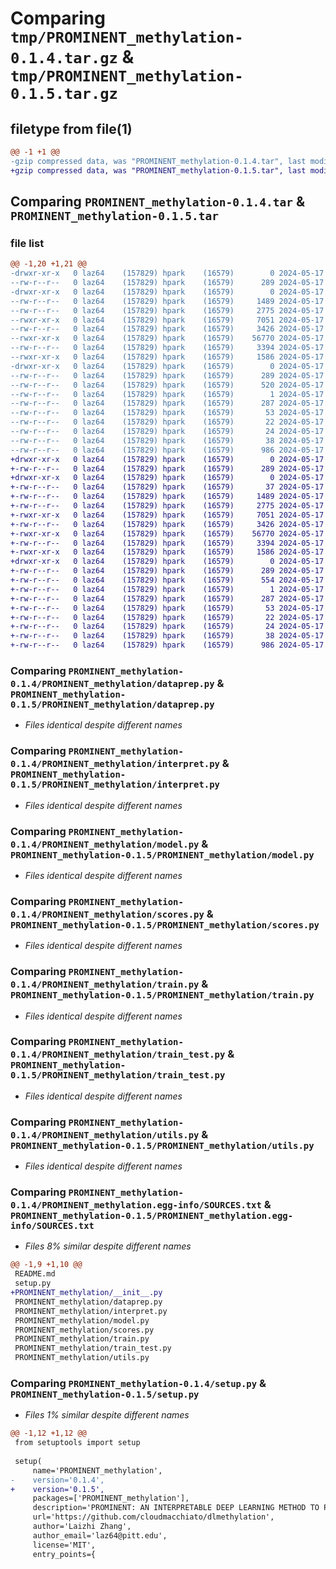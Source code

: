 # Comparing `tmp/PROMINENT_methylation-0.1.4.tar.gz` & `tmp/PROMINENT_methylation-0.1.5.tar.gz`

## filetype from file(1)

```diff
@@ -1 +1 @@
-gzip compressed data, was "PROMINENT_methylation-0.1.4.tar", last modified: Fri May 17 10:06:18 2024, max compression
+gzip compressed data, was "PROMINENT_methylation-0.1.5.tar", last modified: Fri May 17 10:45:17 2024, max compression
```

## Comparing `PROMINENT_methylation-0.1.4.tar` & `PROMINENT_methylation-0.1.5.tar`

### file list

```diff
@@ -1,20 +1,21 @@
-drwxr-xr-x   0 laz64    (157829) hpark    (16579)        0 2024-05-17 10:06:18.639445 PROMINENT_methylation-0.1.4/
--rw-r--r--   0 laz64    (157829) hpark    (16579)      289 2024-05-17 10:06:18.638405 PROMINENT_methylation-0.1.4/PKG-INFO
-drwxr-xr-x   0 laz64    (157829) hpark    (16579)        0 2024-05-17 10:06:18.606928 PROMINENT_methylation-0.1.4/PROMINENT_methylation/
--rw-r--r--   0 laz64    (157829) hpark    (16579)     1489 2024-05-17 07:21:16.000000 PROMINENT_methylation-0.1.4/PROMINENT_methylation/dataprep.py
--rw-r--r--   0 laz64    (157829) hpark    (16579)     2775 2024-05-17 07:21:16.000000 PROMINENT_methylation-0.1.4/PROMINENT_methylation/interpret.py
--rwxr-xr-x   0 laz64    (157829) hpark    (16579)     7051 2024-05-17 07:21:16.000000 PROMINENT_methylation-0.1.4/PROMINENT_methylation/model.py
--rw-r--r--   0 laz64    (157829) hpark    (16579)     3426 2024-05-17 07:21:16.000000 PROMINENT_methylation-0.1.4/PROMINENT_methylation/scores.py
--rwxr-xr-x   0 laz64    (157829) hpark    (16579)    56770 2024-05-17 07:21:16.000000 PROMINENT_methylation-0.1.4/PROMINENT_methylation/train.py
--rw-r--r--   0 laz64    (157829) hpark    (16579)     3394 2024-05-17 07:21:16.000000 PROMINENT_methylation-0.1.4/PROMINENT_methylation/train_test.py
--rwxr-xr-x   0 laz64    (157829) hpark    (16579)     1586 2024-05-17 07:21:16.000000 PROMINENT_methylation-0.1.4/PROMINENT_methylation/utils.py
-drwxr-xr-x   0 laz64    (157829) hpark    (16579)        0 2024-05-17 10:06:18.633195 PROMINENT_methylation-0.1.4/PROMINENT_methylation.egg-info/
--rw-r--r--   0 laz64    (157829) hpark    (16579)      289 2024-05-17 10:06:18.000000 PROMINENT_methylation-0.1.4/PROMINENT_methylation.egg-info/PKG-INFO
--rw-r--r--   0 laz64    (157829) hpark    (16579)      520 2024-05-17 10:06:18.000000 PROMINENT_methylation-0.1.4/PROMINENT_methylation.egg-info/SOURCES.txt
--rw-r--r--   0 laz64    (157829) hpark    (16579)        1 2024-05-17 10:06:18.000000 PROMINENT_methylation-0.1.4/PROMINENT_methylation.egg-info/dependency_links.txt
--rw-r--r--   0 laz64    (157829) hpark    (16579)      287 2024-05-17 10:06:18.000000 PROMINENT_methylation-0.1.4/PROMINENT_methylation.egg-info/entry_points.txt
--rw-r--r--   0 laz64    (157829) hpark    (16579)       53 2024-05-17 10:06:18.000000 PROMINENT_methylation-0.1.4/PROMINENT_methylation.egg-info/requires.txt
--rw-r--r--   0 laz64    (157829) hpark    (16579)       22 2024-05-17 10:06:18.000000 PROMINENT_methylation-0.1.4/PROMINENT_methylation.egg-info/top_level.txt
--rw-r--r--   0 laz64    (157829) hpark    (16579)       24 2024-05-17 07:22:16.000000 PROMINENT_methylation-0.1.4/README.md
--rw-r--r--   0 laz64    (157829) hpark    (16579)       38 2024-05-17 10:06:18.640644 PROMINENT_methylation-0.1.4/setup.cfg
--rw-r--r--   0 laz64    (157829) hpark    (16579)      986 2024-05-17 10:06:11.000000 PROMINENT_methylation-0.1.4/setup.py
+drwxr-xr-x   0 laz64    (157829) hpark    (16579)        0 2024-05-17 10:45:17.661071 PROMINENT_methylation-0.1.5/
+-rw-r--r--   0 laz64    (157829) hpark    (16579)      289 2024-05-17 10:45:17.659652 PROMINENT_methylation-0.1.5/PKG-INFO
+drwxr-xr-x   0 laz64    (157829) hpark    (16579)        0 2024-05-17 10:45:17.617134 PROMINENT_methylation-0.1.5/PROMINENT_methylation/
+-rw-r--r--   0 laz64    (157829) hpark    (16579)       37 2024-05-17 10:43:41.000000 PROMINENT_methylation-0.1.5/PROMINENT_methylation/__init__.py
+-rw-r--r--   0 laz64    (157829) hpark    (16579)     1489 2024-05-17 07:21:16.000000 PROMINENT_methylation-0.1.5/PROMINENT_methylation/dataprep.py
+-rw-r--r--   0 laz64    (157829) hpark    (16579)     2775 2024-05-17 07:21:16.000000 PROMINENT_methylation-0.1.5/PROMINENT_methylation/interpret.py
+-rwxr-xr-x   0 laz64    (157829) hpark    (16579)     7051 2024-05-17 07:21:16.000000 PROMINENT_methylation-0.1.5/PROMINENT_methylation/model.py
+-rw-r--r--   0 laz64    (157829) hpark    (16579)     3426 2024-05-17 07:21:16.000000 PROMINENT_methylation-0.1.5/PROMINENT_methylation/scores.py
+-rwxr-xr-x   0 laz64    (157829) hpark    (16579)    56770 2024-05-17 07:21:16.000000 PROMINENT_methylation-0.1.5/PROMINENT_methylation/train.py
+-rw-r--r--   0 laz64    (157829) hpark    (16579)     3394 2024-05-17 07:21:16.000000 PROMINENT_methylation-0.1.5/PROMINENT_methylation/train_test.py
+-rwxr-xr-x   0 laz64    (157829) hpark    (16579)     1586 2024-05-17 07:21:16.000000 PROMINENT_methylation-0.1.5/PROMINENT_methylation/utils.py
+drwxr-xr-x   0 laz64    (157829) hpark    (16579)        0 2024-05-17 10:45:17.652938 PROMINENT_methylation-0.1.5/PROMINENT_methylation.egg-info/
+-rw-r--r--   0 laz64    (157829) hpark    (16579)      289 2024-05-17 10:45:16.000000 PROMINENT_methylation-0.1.5/PROMINENT_methylation.egg-info/PKG-INFO
+-rw-r--r--   0 laz64    (157829) hpark    (16579)      554 2024-05-17 10:45:16.000000 PROMINENT_methylation-0.1.5/PROMINENT_methylation.egg-info/SOURCES.txt
+-rw-r--r--   0 laz64    (157829) hpark    (16579)        1 2024-05-17 10:45:16.000000 PROMINENT_methylation-0.1.5/PROMINENT_methylation.egg-info/dependency_links.txt
+-rw-r--r--   0 laz64    (157829) hpark    (16579)      287 2024-05-17 10:45:16.000000 PROMINENT_methylation-0.1.5/PROMINENT_methylation.egg-info/entry_points.txt
+-rw-r--r--   0 laz64    (157829) hpark    (16579)       53 2024-05-17 10:45:16.000000 PROMINENT_methylation-0.1.5/PROMINENT_methylation.egg-info/requires.txt
+-rw-r--r--   0 laz64    (157829) hpark    (16579)       22 2024-05-17 10:45:16.000000 PROMINENT_methylation-0.1.5/PROMINENT_methylation.egg-info/top_level.txt
+-rw-r--r--   0 laz64    (157829) hpark    (16579)       24 2024-05-17 07:22:16.000000 PROMINENT_methylation-0.1.5/README.md
+-rw-r--r--   0 laz64    (157829) hpark    (16579)       38 2024-05-17 10:45:17.662690 PROMINENT_methylation-0.1.5/setup.cfg
+-rw-r--r--   0 laz64    (157829) hpark    (16579)      986 2024-05-17 10:43:34.000000 PROMINENT_methylation-0.1.5/setup.py
```

### Comparing `PROMINENT_methylation-0.1.4/PROMINENT_methylation/dataprep.py` & `PROMINENT_methylation-0.1.5/PROMINENT_methylation/dataprep.py`

 * *Files identical despite different names*

### Comparing `PROMINENT_methylation-0.1.4/PROMINENT_methylation/interpret.py` & `PROMINENT_methylation-0.1.5/PROMINENT_methylation/interpret.py`

 * *Files identical despite different names*

### Comparing `PROMINENT_methylation-0.1.4/PROMINENT_methylation/model.py` & `PROMINENT_methylation-0.1.5/PROMINENT_methylation/model.py`

 * *Files identical despite different names*

### Comparing `PROMINENT_methylation-0.1.4/PROMINENT_methylation/scores.py` & `PROMINENT_methylation-0.1.5/PROMINENT_methylation/scores.py`

 * *Files identical despite different names*

### Comparing `PROMINENT_methylation-0.1.4/PROMINENT_methylation/train.py` & `PROMINENT_methylation-0.1.5/PROMINENT_methylation/train.py`

 * *Files identical despite different names*

### Comparing `PROMINENT_methylation-0.1.4/PROMINENT_methylation/train_test.py` & `PROMINENT_methylation-0.1.5/PROMINENT_methylation/train_test.py`

 * *Files identical despite different names*

### Comparing `PROMINENT_methylation-0.1.4/PROMINENT_methylation/utils.py` & `PROMINENT_methylation-0.1.5/PROMINENT_methylation/utils.py`

 * *Files identical despite different names*

### Comparing `PROMINENT_methylation-0.1.4/PROMINENT_methylation.egg-info/SOURCES.txt` & `PROMINENT_methylation-0.1.5/PROMINENT_methylation.egg-info/SOURCES.txt`

 * *Files 8% similar despite different names*

```diff
@@ -1,9 +1,10 @@
 README.md
 setup.py
+PROMINENT_methylation/__init__.py
 PROMINENT_methylation/dataprep.py
 PROMINENT_methylation/interpret.py
 PROMINENT_methylation/model.py
 PROMINENT_methylation/scores.py
 PROMINENT_methylation/train.py
 PROMINENT_methylation/train_test.py
 PROMINENT_methylation/utils.py
```

### Comparing `PROMINENT_methylation-0.1.4/setup.py` & `PROMINENT_methylation-0.1.5/setup.py`

 * *Files 1% similar despite different names*

```diff
@@ -1,12 +1,12 @@
 from setuptools import setup
 
 setup(
     name='PROMINENT_methylation',
-    version='0.1.4',
+    version='0.1.5',
     packages=['PROMINENT_methylation'],
     description='PROMINENT: AN INTERPRETABLE DEEP LEARNING METHOD TO PREDICT PHENOTYPES USING DNA METHYLATION',
     url='https://github.com/cloudmacchiato/dlmethylation',
     author='Laizhi Zhang',
     author_email='laz64@pitt.edu',
     license='MIT',
     entry_points={
```


